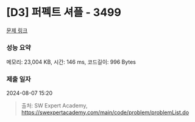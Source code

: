 # [D3] 퍼펙트 셔플 - 3499 

[문제 링크](https://swexpertacademy.com/main/code/problem/problemDetail.do?contestProbId=AWGsRbk6AQIDFAVW) 

### 성능 요약

메모리: 23,004 KB, 시간: 146 ms, 코드길이: 996 Bytes

### 제출 일자

2024-08-07 15:20



> 출처: SW Expert Academy, https://swexpertacademy.com/main/code/problem/problemList.do